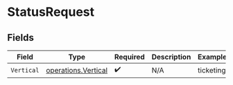 # StatusRequest


## Fields

| Field                                                      | Type                                                       | Required                                                   | Description                                                | Example                                                    |
| ---------------------------------------------------------- | ---------------------------------------------------------- | ---------------------------------------------------------- | ---------------------------------------------------------- | ---------------------------------------------------------- |
| `Vertical`                                                 | [operations.Vertical](../../models/operations/vertical.md) | :heavy_check_mark:                                         | N/A                                                        | ticketing                                                  |